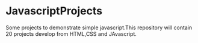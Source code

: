# JavascriptProjects
 Some projects to demonstrate simple javascript.This repository will contain 20 projects develop from HTML,CSS and JAvascript.
